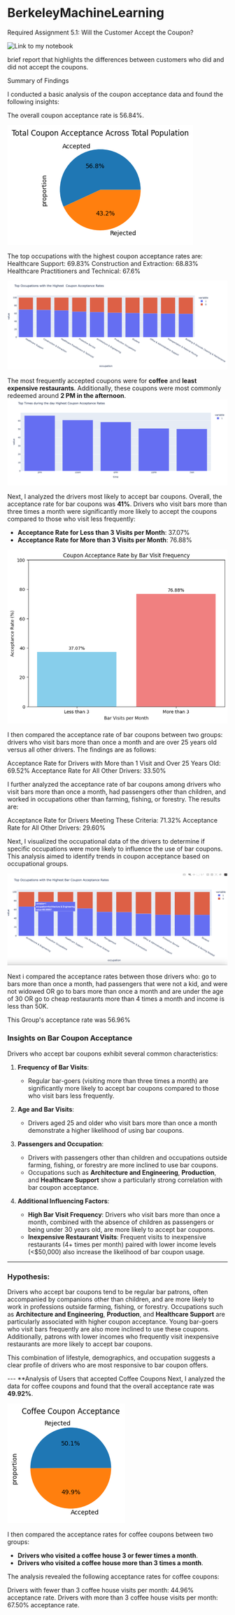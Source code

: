 # BerkeleyMachineLearning

Required Assignment 5.1: Will the Customer Accept the Coupon?

![Link to my notebook](https://github.com/arethasamuel/BerkeleyMachineLearning/blob/main/Module5.ipynb)

brief report that highlights the differences between customers who did and did not accept the coupons.

Summary of Findings

I conducted a basic analysis of the coupon acceptance data and found the following insights:

The overall coupon acceptance rate is 56.84%.

![alt text](https://github.com/arethasamuel/BerkeleyMachineLearning/blob/main/images/totalcouponacceptance.png)

The top occupations with the highest coupon acceptance rates are:
Healthcare Support: 69.83%
Construction and Extraction: 68.83%
Healthcare Practitioners and Technical: 67.6%

![alt text](https://github.com/arethasamuel/BerkeleyMachineLearning/blob/main/images/occupation.png)

The most frequently accepted coupons were for **coffee** and **least expensive restaurants**. Additionally, these coupons were most commonly redeemed around **2 PM in the afternoon**.
![alt text](https://github.com/arethasamuel/BerkeleyMachineLearning/blob/main/images/time.png)

Next, I analyzed the drivers most likely to accept bar coupons. Overall, the acceptance rate for bar coupons was **41%**. Drivers who visit bars more than three times a month were significantly more likely to accept the coupons compared to those who visit less frequently:  

- **Acceptance Rate for Less than 3 Visits per Month**: 37.07%  
- **Acceptance Rate for More than 3 Visits per Month**: 76.88%

![alt text](https://github.com/arethasamuel/BerkeleyMachineLearning/blob/main/images/frequency.png)

I then compared the acceptance rate of bar coupons between two groups: drivers who visit bars more than once a month and are over 25 years old versus all other drivers. The findings are as follows:

Acceptance Rate for Drivers with More than 1 Visit and Over 25 Years Old: 69.52%
Acceptance Rate for All Other Drivers: 33.50%

I further analyzed the acceptance rate of bar coupons among drivers who visit bars more than once a month, had passengers other than children, and worked in occupations other than farming, fishing, or forestry. The results are:

Acceptance Rate for Drivers Meeting These Criteria: 71.32%
Acceptance Rate for All Other Drivers: 29.60%

Next, I visualized the occupational data of the drivers to determine if specific occupations were more likely to influence the use of bar coupons. This analysis aimed to identify trends in coupon acceptance based on occupational groups.

![alt text](https://github.com/arethasamuel/BerkeleyMachineLearning/blob/main/images/occupation2.png)

Next i compared  the acceptance rates between those drivers who:
go to bars more than once a month, had passengers that were not a kid, and were not widowed OR
go to bars more than once a month and are under the age of 30 OR
go to cheap restaurants more than 4 times a month and income is less than 50K.

This Group's acceptance rate was 56.96%

### Insights on Bar Coupon Acceptance

Drivers who accept bar coupons exhibit several common characteristics:

1. **Frequency of Bar Visits**:  
   - Regular bar-goers (visiting more than three times a month) are significantly more likely to accept bar coupons compared to those who visit bars less frequently.

2. **Age and Bar Visits**:  
   - Drivers aged 25 and older who visit bars more than once a month demonstrate a higher likelihood of using bar coupons.

3. **Passengers and Occupation**:  
   - Drivers with passengers other than children and occupations outside farming, fishing, or forestry are more inclined to use bar coupons.  
   - Occupations such as **Architecture and Engineering**, **Production**, and **Healthcare Support** show a particularly strong correlation with bar coupon acceptance.

4. **Additional Influencing Factors**:  
   - **High Bar Visit Frequency**: Drivers who visit bars more than once a month, combined with the absence of children as passengers or being under 30 years old, are more likely to accept bar coupons.  
   - **Inexpensive Restaurant Visits**: Frequent visits to inexpensive restaurants (4+ times per month) paired with lower income levels (<$50,000) also increase the likelihood of bar coupon usage.

---

### Hypothesis:  
Drivers who accept bar coupons tend to be regular bar patrons, often accompanied by companions other than children, and are more likely to work in professions outside farming, fishing, or forestry. Occupations such as **Architecture and Engineering**, **Production**, and **Healthcare Support** are particularly associated with higher coupon acceptance. Young bar-goers who visit bars frequently are also more inclined to use these coupons. Additionally, patrons with lower incomes who frequently visit inexpensive restaurants are more likely to accept bar coupons.  

This combination of lifestyle, demographics, and occupation suggests a clear profile of drivers who are most responsive to bar coupon offers.

--- **Analysis of Users that accepted Coffee Coupons
Next, I analyzed the data for coffee coupons and found that the overall acceptance rate was **49.92%**.

![alt text](https://github.com/arethasamuel/BerkeleyMachineLearning/blob/main/images/coffee.png)

I then compared the acceptance rates for coffee coupons between two groups:  

- **Drivers who visited a coffee house 3 or fewer times a month**.  
- **Drivers who visited a coffee house more than 3 times a month**.  

The analysis revealed the following acceptance rates for coffee coupons:

Drivers with fewer than 3 coffee house visits per month: 44.96% acceptance rate.
Drivers with more than 3 coffee house visits per month: 67.50% acceptance rate.

